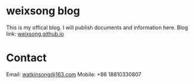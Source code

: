 # weixsong blog
This is my offical blog. I will publish documents and information here.
Blog link: [weixsong.github.io](http://weixsong.github.io/)

# Contact
Email: watkinsong@163.com
Mobile: +86 18810330807

